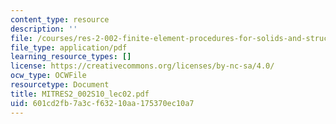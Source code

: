 ```yaml
---
content_type: resource
description: ''
file: /courses/res-2-002-finite-element-procedures-for-solids-and-structures-spring-2010/601cd2fb7a3cf63210aa175370ec10a7_MITRES2_002S10_lec02.pdf
file_type: application/pdf
learning_resource_types: []
license: https://creativecommons.org/licenses/by-nc-sa/4.0/
ocw_type: OCWFile
resourcetype: Document
title: MITRES2_002S10_lec02.pdf
uid: 601cd2fb-7a3c-f632-10aa-175370ec10a7
---
```

